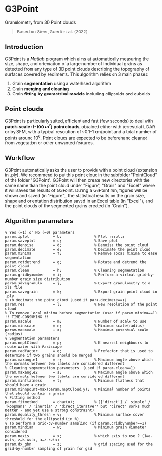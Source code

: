 # G3Point

Granulometry from 3D Point clouds
> Based on Steer, Guerit et al. (2022)

## Introduction

G3Point is a *Matlab* program which aims at automatically measuring the size, shape, and orientation of a large number of individual grains as detected from any type of 3D point clouds describing the topography of surfaces covered by sediments. This algorithm relies on 3 main phases:
1. Grain **segmentation** using a waterhsed algorithm
2. Grain **merging and cleaning**
3. Grain **fitting by geometrical models** including ellipsoids and cuboids

## Point clouds

G3Point is particularly suited, efficient and fast (few seconds) to deal with **patch-scale (1-100 $m^
2$) point clouds**, obtained either with terrestrial LiDAR or by SFM, with a typical resolution of ~0.1-1 cm/point and a total number of points around $10^6$. Point clouds are expected to be beforehand cleaned from vegetation or other unwanted features.

## Workflow

G3Point automatically asks the user to provide with a point cloud (extension in .ply). We recommend to put this point cloud in the subfolder "PointCloud" of the folder "G3Point". G3Point will then create new directories with the same name than the point cloud under "Figure", "Grain" and "Excel" where it will saves the results of G3Point. During a G3Point run, figures will be shown and saved (in "Figure"), the statistical results on the grain size, shape and orientation distribution saved in an Excel table (in "Excel"), and the point clouds of the segmented grains created (in "Grain").

## Algorithm parameters

    % Yes (=1) or No (=0) parameters
    param.iplot           = b;               % Plot results
    param.saveplot        = c;               % Save plot
    param.denoise         = d;               % Denoise the point cloud
    param.decimate        = e;               % Decimate the point cloud
    param.minima          = f;               % Remove local minima to ease segmentation
    param.rotdetrend      = g;               % Rotate and detrend the point cloud
    param.clean           = h;               % Cleaning segmentation
    param.gridbynumber    = i;               % Perform a virtual grid-by-number grain size distribution
    param.savegranulo     = j;               % Export granulometry to a xls file
    param.savegrain       = k;               % Export grain point cloud in .ply
    % To decimate the point cloud (used if para.decimate==1)   
    param.res             = l;               % New resolution of the point cloud
    % To remove local minima before segmentation (used if param.minima==1) !! TIME-CONSUMING !!
    param.nscale          = m;               % Number of scale to use
    param.minscale        = n;               % Minimum scale(radius)
    param.maxscale        = o;               % Maximum potential scale (radius)
    % Segmentation parameters
    param.nnptCloud       = p;               % K nearest neighbours to route water with Fastscape
    param.radfactor       = q;               % Prefactor that is used to determine if two grains should be merged
    param.maxangle1       = r;               % Maximum angle above which the normals between two labels are considered different
    % Cleaning segmentation parameters  (used if param.clean==1)
    param.maxangle2       = s;               % Maximum angle above which the normals between two labels are considered different
    param.minflatness     = t;               % Minimum flatness that should have a grain
    param.minnpoint=max(param.nnptCloud,y);  % Minimal number of points that should contain a grain
    % Fitting method    
    param.fitmethod       = char(u);         % (['direct'] / 'simple' / 'koopmans' / 'inertia' / 'direct_iteratve'/ but 'direct' works much better - and yet use a strong constraint)
    param.Aquality_thresh = v;               % Minimum surface cover threshold for the ellipsoid (in %)
    % To perform a grid-by-number sampling (if param.gridbynumber==1)    
    param.mindiam         = w;               % Minimum grain diameter considered
    param.naxis           = x;               % which axis to use ? (1=a-axis, 2=b-axis, 3=c-axis)
    param.dx_gbn          = z;               % grid spacing used for the grid-by-number sampling of grain for gsd
